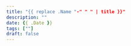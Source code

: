 ```yaml
---
title: "{{ replace .Name "-" " " | title }}"
description: ""
date: {{ .Date }}
tags: [""]
draft: false
---
```



